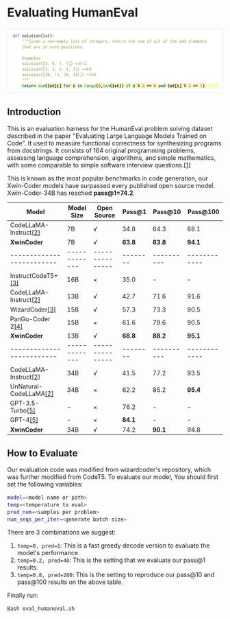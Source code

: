 # Evaluating HumanEval

![he demo](../docs/humaneval.png)
## Introduction
This is an evaluation harness for the HumanEval problem solving dataset described in the paper "Evaluating Large Language Models Trained on Code". It used to measure functional correctness for synthesizing programs from docstrings. It consists of 164 original programming problems, assessing language comprehension, algorithms, and simple mathematics, with some comparable to simple software interview questions.[[1]](https://paperswithcode.com/paper/evaluating-large-language-models-trained-on)


This is known as the most popular benchmarks in code generation, our Xwin-Coder models have surpassed every published open source model. Xwin-Coder-34B has reached **pass@1=74.2**. 

| Model | Model Size |  Open Source |  Pass@1 | Pass@10 | Pass@100 |
|----|----|----|----|----|----|
| CodeLLaMA-Instruct[[2]](https://arxiv.org/pdf/2308.12950.pdf) | 7B |  √  | 34.8  | 64.3 | 88.1 |
| **XwinCoder** | 7B |  √  | **63.8**  | **83.8**  | **94.1**  |
|-------------------------|-------------|---------------|--------|----------|------------|
| InstructCodeT5+[[3]](https://arxiv.org/pdf/2305.07922.pdf) | 16B |  ×  | 35.0 | - | - |
| CodeLLaMA-Instruct[[2]](https://arxiv.org/pdf/2308.12950.pdf) | 13B |  √  | 42.7 | 71.6 | 91.6 |
| WizardCoder[[3]](https://arxiv.org/pdf/2306.08568.pdf) | 15B |  √  | 57.3 | 73.3 | 90.5 |
| PanGu-Coder 2[[4]](https://arxiv.org/pdf/2307.14936.pdf) | 15B |  ×  | 61.6  | 79.6 | 90.5 |
| **XwinCoder** | 13B |  √  | **68.8**  | **88.2**  | **95.1** |
|-------------------------|-------------|---------------|--------|----------|------------|
| CodeLLaMA-Instruct[[2]](https://arxiv.org/pdf/2308.12950.pdf) | 34B |  √  | 41.5  | 77.2 | 93.5 |
| UnNatural-CodeLLaMA[[2]](https://arxiv.org/pdf/2308.12950.pdf) | 34B |  ×  | 62.2 | 85.2 | **95.4** |
| GPT-3.5-Turbo[[5]](https://github.com/deepseek-ai/deepseek-coder) | - |  ×  | 76.2  | -  | -  |
| GPT-4[[5]](https://github.com/deepseek-ai/deepseek-coder) | - |  ×  | **84.1**  | -  | -  |
| **XwinCoder** | 34B |  √  | 74.2  | **90.1**  | 94.8  |

## How to Evaluate
Our evaluation code was modified from wizardcoder's repository, which was further modified from CodeT5. To evaluate our model, You should first set the following variables:
```bash
model=<model name or path>
temp=<temperature to eval>
pred_num=<samples per problem>
num_seqs_per_iter=<generate batch size>
```
There are 3 combinations we suggest:
1. `temp=0, pred=1`: This is a fast greedy decode version to evaluate the model's performance.
2. `temp=0.2, pred=40`: This is the setting that we evaluate our pass@1 results.
3. `temp=0.8, pred=200`: This is the setting to reproduce our pass@10 and pass@100 results on the above table.

Finally run:
```Bash
Bash eval_humaneval.sh
```